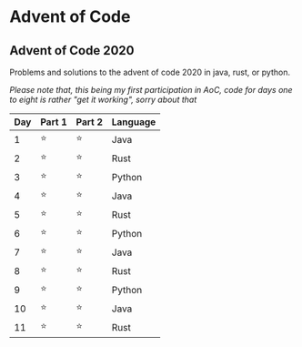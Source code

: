 # Advent of Code
 
## Advent of Code 2020 
Problems and solutions to the advent of code 2020 in java, rust, or python.

*Please note that, this being my first participation in AoC, code for days one to eight is rather "get it working", sorry about that*

Day | Part 1 | Part 2 | Language
----|--------|--------|---------
1 | ⭐ | ⭐ | Java
2 | ⭐ | ⭐ | Rust
3 | ⭐ | ⭐ | Python
4 | ⭐ | ⭐ | Java
5 | ⭐ | ⭐ | Rust
6 | ⭐ | ⭐ | Python
7 | ⭐ | ⭐ | Java
8 | ⭐ | ⭐ | Rust
9 | ⭐ | ⭐ | Python
10| ⭐ | ⭐ | Java 
11| ⭐ | ⭐ | Rust
